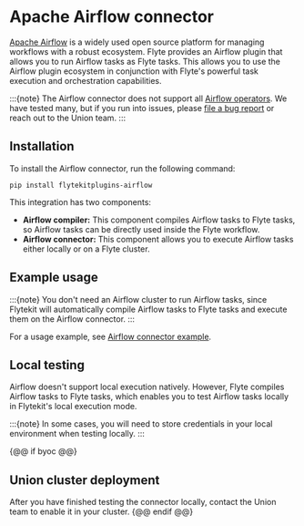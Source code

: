 # Apache Airflow connector

[Apache Airflow](https://airflow.apache.org) is a widely used open source platform for managing workflows with a robust ecosystem. Flyte provides an Airflow plugin that allows you to run Airflow tasks as Flyte tasks.
This allows you to use the Airflow plugin ecosystem in conjunction with Flyte's powerful task execution and orchestration capabilities.

:::{note}
The Airflow connector does not support all [Airflow operators](https://airflow.apache.org/docs/apache-airflow/stable/core-concepts/operators.html). We have tested many, but if you run into issues, please [file a bug report](https://github.com/flyteorg/flyte/issues/new?assignees=&labels=bug%2Cuntriaged&projects=&template=bug_report.yaml&title=%5BBUG%5D+) or reach out to the Union team.
:::

## Installation

To install the Airflow connector, run the following command:

```
pip install flytekitplugins-airflow
```

This integration has two components:
* **Airflow compiler:** This component compiles Airflow tasks to Flyte tasks, so Airflow tasks can be directly used inside the Flyte workflow.
* **Airflow connector:** This component allows you to execute Airflow tasks either locally or on a Flyte cluster.

## Example usage

:::{note}
You don't need an Airflow cluster to run Airflow tasks, since Flytekit will
automatically compile Airflow tasks to Flyte tasks and execute them on the Airflow connector.
:::

For a usage example, see [Airflow connector example](./airflow-connector-example.md).

## Local testing

Airflow doesn't support local execution natively. However, Flyte compiles Airflow tasks to Flyte tasks,
which enables you to test Airflow tasks locally in Flytekit's local execution mode.

:::{note}
In some cases, you will need to store credentials in your local environment when testing locally.
:::

{@@ if byoc @@}
## Union cluster deployment

After you have finished testing the connector locally, contact the Union team to enable it in your cluster.
{@@ endif @@}